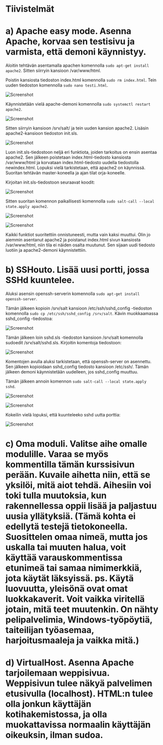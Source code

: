 # Tiivistelmät

# a) Apache easy mode. Asenna Apache, korvaa sen testisivu ja varmista, että demoni käynnistyy.

Aloitin tehtävän asentamalla apachen komennolla `sudo apt-get install apache2`. Sitten siirryin kansioon /var/www/html.

Poistin kansiosta tiedoston index.html komennolla `sudo rm index.html`. Tein uuden tiedoston komennolla `sudo nano testi.html`.

![Screenshot](https://github.com/user-attachments/assets/26f6f27a-56cd-4b39-811e-63c065bf64b3)

Käynnistetään vielä apache-demoni komennolla `sudo systemctl restart apache2`.

![Screenshot](https://github.com/user-attachments/assets/f9f304cd-3608-46c1-9d46-ee7370eedb2c)

Sitten siirryin kansioon /srv/salt/ ja tein uuden kansion apache2. Lisäsin apache2-kansioon tiedoston init.sls.

![Screenshot](https://github.com/user-attachments/assets/49639dcd-f9a0-4cbc-ab9d-68393287b82f)


Luon init.sls-tiedostoon neljä eri funktiota, joiden tarkoitus on ensin asentaa apache2. Sen jälkeen poistetaan index.html-tiedosto kansiosta /var/www/html ja korvataan index.html-tiedosto uudella tiedostolla newindex.html. Lopuksi vielä tarkistetaan, että apache2 on käynnissä. Suoritan tehtävän master-koneella ja ajan tilat orja-koneelle.

Kirjoitan init.sls-tiedostoon seuraavat koodit:

![Screenshot](https://github.com/user-attachments/assets/bb3443fd-03a7-4bec-8625-991793121eaf)


Sitten suoritan komennon paikallisesti komennolla `sudo salt-call --local state.apply apache2`.

![Screenshot](https://github.com/user-attachments/assets/40489282-2b73-4580-b2e1-684f8193a82b)

![Screenshot](https://github.com/user-attachments/assets/99d0fe37-eb2a-4164-87e5-8d09d23a57ec)


Kaikki funktiot suoritettiin onnistuneesti, mutta vain kaksi muuttui. Olin jo aiemmin asentanut apache2 ja poistanut index.html sivun kansiosta /var/www/html, niin tila ei näiden osalta muutunut. Sen sijaan uudi tiedosto luotiin ja apache2-demoni käynnistettiin. 


# b) SSHouto. Lisää uusi portti, jossa SSHd kuuntelee.

Aluksi asensin openssh-serverin komennolla `sudo apt-get install openssh-server`.

Tämän jälkeen kopioin /srv/salt kansioon /etc/ssh/sshd_config -tiedoston komennolla `sudo cp /etc/ssh/sshd_config /srv/salt`. Kävin muokkaamassa sshd_config -tiedostoa:

![Screenshot](https://github.com/user-attachments/assets/a2691a9c-fe99-43b8-8299-2c33b212f0c3)

Tämän jälkeen loin sshd.sls -tiedoston kansioon /srv/salt komennolla sudoedit /srv/salt/sshd.sls. Kirjoitin komentoja tiedostoon:

![Screenshot](https://github.com/user-attachments/assets/18be9542-faf3-4790-b98a-c4f5ae70951e)

Komentojen avulla aluksi tarkistetaan, että openssh-server on asennettu. Sen jälkeen  kopioidaan sshd_config tiedosto kansioon /etc/ssh/. Tämän jälkeen demoni käynnistetään uudelleen, jos sshd_config muuttuu.

Tämän jälkeen annoin komennon `sudo salt-call --local state.apply sshd`. 

![Screenshot](https://github.com/user-attachments/assets/981c8853-76a6-4441-b1da-30ed9c3f2406)

![Screenshot](https://github.com/user-attachments/assets/3c72ed4f-1f4a-4fdf-862f-17bda5381e09)

Kokeilin vielä lopuksi, että kuunteleeko sshd uutta porttia:

![Screenshot](https://github.com/user-attachments/assets/b3f47ba0-73e8-4ae5-a096-36da665a10af)


# c) Oma moduli. Valitse aihe omalle modulille. Varaa se myös kommentilla tämän kurssisivun perään. Kuvaile aihetta niin, että se yksilöi, mitä aiot tehdä. Aihesiin voi toki tulla muutoksia, kun rakennellessa oppii lisää ja paljastuu uusia yllätyksiä. (Tämä kohta ei edellytä testejä tietokoneella. Suosittelen omaa nimeä, mutta jos uskalla tai muuten halua, voit käyttää varauskommentissa etunimeä tai samaa nimimerkkiä, jota käytät läksyissä. ps. Käytä luovuutta, yleisönä ovat omat luokkakaverit. Voit vaikka viritellä jotain, mitä teet muutenkin. On nähty pelipalvelimia, Windows-työpöytiä, taiteilijan työasemaa, harjoitusmaaleja ja vaikka mitä.)

# d) VirtualHost. Asenna Apache tarjoilemaan weppisivua. Weppisivun tulee näkyä palvelimen etusivulla (localhost). HTML:n tulee olla jonkun käyttäjän kotihakemistossa, ja olla muokattavissa normaalin käyttäjän oikeuksin, ilman sudoa.
